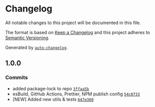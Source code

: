 # Changelog

All notable changes to this project will be documented in this file.

The format is based on [Keep a Changelog](https://keepachangelog.com/en/1.0.0/)
and this project adheres to [Semantic Versioning](https://semver.org/spec/v2.0.0.html).

Generated by [`auto-changelog`](https://github.com/CookPete/auto-changelog).

## 1.0.0

### Commits

- added package-lock to repo [`3ffaa5b`](https://github.com/rohit1901/ts-raw-utils/commit/3ffaa5b58a387fee9e0a7d170858603dcbcc861c)
- esBuild, GitHub Actions, Prettier, NPM publish config [`54c0733`](https://github.com/rohit1901/ts-raw-utils/commit/54c0733da6a88b06d20fe79b5614df278ae2c492)
- [NEW] Added new utils & tests [`647e360`](https://github.com/rohit1901/ts-raw-utils/commit/647e3606aa208c8665ba084f9d82d5d7feef3ffb)
